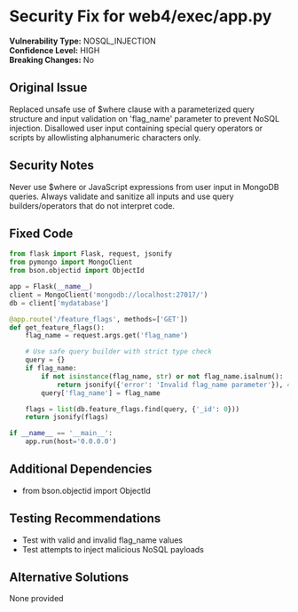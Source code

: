# Security Fix for web4/exec/app.py

**Vulnerability Type:** NOSQL_INJECTION  
**Confidence Level:** HIGH  
**Breaking Changes:** No

## Original Issue
Replaced unsafe use of $where clause with a parameterized query structure and input validation on 'flag_name' parameter to prevent NoSQL injection. Disallowed user input containing special query operators or scripts by allowlisting alphanumeric characters only.

## Security Notes
Never use $where or JavaScript expressions from user input in MongoDB queries. Always validate and sanitize all inputs and use query builders/operators that do not interpret code.

## Fixed Code
```py
from flask import Flask, request, jsonify
from pymongo import MongoClient
from bson.objectid import ObjectId

app = Flask(__name__)
client = MongoClient('mongodb://localhost:27017/')
db = client['mydatabase']

@app.route('/feature_flags', methods=['GET'])
def get_feature_flags():
    flag_name = request.args.get('flag_name')

    # Use safe query builder with strict type check
    query = {}
    if flag_name:
        if not isinstance(flag_name, str) or not flag_name.isalnum():
            return jsonify({'error': 'Invalid flag_name parameter'}), 400
        query['flag_name'] = flag_name

    flags = list(db.feature_flags.find(query, {'_id': 0}))
    return jsonify(flags)

if __name__ == '__main__':
    app.run(host='0.0.0.0')

```

## Additional Dependencies
- from bson.objectid import ObjectId

## Testing Recommendations
- Test with valid and invalid flag_name values
- Test attempts to inject malicious NoSQL payloads

## Alternative Solutions
None provided
